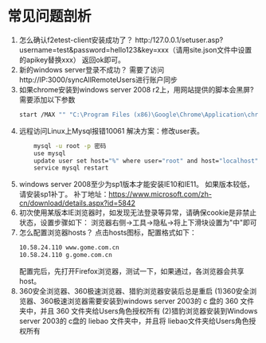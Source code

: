 常见问题剖析
===================
1. 怎么确认f2etest-client安装成功了？
    http:/127.0.0.1/setuser.asp?username=test&password=hello123&key=xxx（请用site.json文件中设置的apikey替换xxx） 返回ok即可。
2. 新的windows server登录不成功？
    需要了访问http://IP:3000/syncAllRemoteUsers进行账户同步
3. 如果chrome安装到windows server 2008 r2上，用网站提供的脚本会黑屏?
    需要添加以下参数
    ```bash
    start /MAX "" "C:\Program Files (x86)\Google\Chrome\Application\chrome.exe" --allow-no-sandbox-job %url% %proxyParam%
    ```
4. 远程访问Linux上Mysql报错10061
    解决方案：修改user表。
    ```bash
        mysql -u root -p 密码
        use mysql
        update user set host="%" where user="root" and host="localhost";
        service mysql restart
    ```
5. windows server 2008至少为sp1版本才能安装IE10和IE11。
    如果版本较低，请安装sp1补丁。
    补丁地址：https://www.microsoft.com/zh-cn/download/details.aspx?id=5842
7. 初次使用某版本IE浏览器时，如发现无法登录等异常，请确保cookie是非禁止状态，设置步骤如下：
    浏览器右侧->工具->隐私->将上下滑块设置为"中"即可
8. 怎么配置浏览器hosts？
    点击hosts图标，配置格式如下：
    ```bash
    10.58.24.110 www.gome.com.cn
    10.58.24.110 g.gome.com.cn
    ```
    配置完后，先打开Firefox浏览器，测试一下，如果通过，各浏览器会共享host。
9. 360安全浏览器、360极速浏览器、猎豹浏览器安装后总是重启
    (1)360安全浏览器、360极速浏览器需要安装到windows server 2003的 c 盘的 360  文件夹中，并且 360 文件夹给Users角色授权所有
    (2)猎豹浏览器安装到Windows server 2003的 c盘的 liebao 文件夹中，并且将
    liebao文件夹给Users角色授权所有
